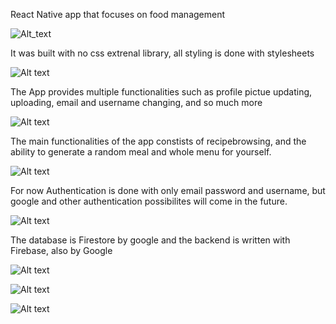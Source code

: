 React Native app that focuses on food management


![Alt_text](https://i.imgur.com/tKwPB2q.jpeg)

It was built with no css extrenal library, all styling is done with stylesheets


![Alt text](https://i.imgur.com/sZcLQZy.jpeg)

The App provides multiple functionalities such as profile pictue updating, uploading, email and username changing, and so much more


![Alt text](https://i.imgur.com/YCInF1X.jpeg)

The main functionalities of the app constists of recipebrowsing, and the ability to generate a random meal and whole menu for yourself.


![Alt text](https://i.imgur.com/os6vHGn.jpeg)

For now Authentication is done with only email password and username, but google and other authentication possibilites will come in the future.


![Alt text](https://i.imgur.com/xmg1DFX.jpeg)

The database is Firestore by google and the backend is written with Firebase, also by Google


![Alt text](https://i.imgur.com/UwdI98K.jpeg)




![Alt text](https://i.imgur.com/1FGSJ0A.jpeg)


![Alt text](https://i.imgur.com/fVQs0oh.jpeg)


